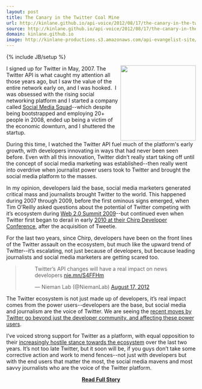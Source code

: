 ```yaml
---
layout: post
title: The Canary in the Twitter Coal Mine
url: http://kinlane.github.io/api-voice/2012/08/17/the-canary-in-the-twitter-coal-mine/
source: http://kinlane.github.io/api-voice/2012/08/17/the-canary-in-the-twitter-coal-mine/
domain: kinlane.github.io
image: http://kinlane-productions.s3.amazonaws.com/api-evangelist-site/blog/twitter-bird-yellow-on-white.png
---
```

{% include JB/setup %}<p><p><img src="http://kinlane-productions.s3.amazonaws.com/twitter/twitter-bird-yellow-on-white.png" alt="" width="200" align="right" /></p>
<p>I signed up for Twitter in May, 2007.  The Twitter API is what caught my attention all those years ago, but I saw the value of the entire network early on, and I was hooked. &nbsp;I was obsessed with the rising social networking platform and I started a company called <a title="Social Media Squad" href="http://web20squad.blogspot.com/">Social Media Squad</a>--which despite being bootstrapped and employing 20+ people in 2008, ended up being a victim of the economic downturn, and I shuttered the startup.</p>
<p>During this time, I watched the Twitter API fuel much of the platform's early growth, with developers innovating in ways that had never been seen before.  Even with all this innovation, Twitter didn&rsquo;t really start taking off until the concept of social media marketing was established--then really went into overdrive when journalist power users took to Twitter and brought the social media platform to the masses.</p>
<p>In my opinion, developers laid the base, social media marketers generated critical mass and journalists brought Twitter to the world.   This happened during 2007 through 2009, before the first ominous signs emerged, when Tim O&rsquo;Reilly asked questions about the potential of Twitter competing with it&rsquo;s ecosystem during <a href="http://www.youtube.com/watch?v=p5jXcgZnEa0">Web 2.0 Summit 2009</a>--but continued even when Twitter first began to derail in early <a href="http://blog.twitter.com/2010/01/offical-twitter-developer-conference.html">2010 at their Chirp Developer Conference</a>, after the acquisition of Tweetie.</p>
<p>For the last two years, since Chirp, developers have been on the front lines of the Twitter assault on the ecosystem, but much like the upward trend of Twitter--it&rsquo;s escalating, not just because of developers, but because leading journalists and social media marketers are getting scared too.</p>
<blockquote class="twitter-tweet" style="padding-left: 50px;">
<p>Twitter&rsquo;s API changes will have a real impact on news developers <a title="http://nie.mn/S4FFHm" href="http://t.co/H0vDUZbw">nie.mn/S4FFHm</a></p>
&mdash; Nieman Lab (@NiemanLab) <a href="https://twitter.com/NiemanLab/status/236517241963819008">August 17, 2012</a></blockquote>
<script src="http://platform.twitter.com/widgets.js"></script>
<p>The Twitter ecosystem is not just made up of developers, it&rsquo;s real impact comes from the power users--developers are the base, but social media and journalism are the voice of Twitter.  We are seeing the <a href="/admin/blog/recent moves by Twitter go beyond just the developer community, and affecting the power users">recent moves by Twitter go beyond just the developer community, and affecting these power users</a>.</p>
<p>I&rsquo;ve voiced strong support for Twitter as a platform, with equal opposition to their <a href="/2012/06/29/twitter-continues-to-restrict-access-to-our-tweets/">increasingly hostile stance towards the ecosystem</a> over the last two years.  It&rsquo;s not too late Twitter, but it soon will be, if you guys don&rsquo;t take some corrective action and work to mend fences--not just with developers but with the end users that matter the most, the social media mavens and most savvy journalists who are the voice of the Twitter platform.</p></p>
<center><p><a href="http://kinlane.github.io/api-voice/2012/08/17/the-canary-in-the-twitter-coal-mine/" style='padding:25px; font-sze:18px; font-weight: bold;'>Read Full Story</a></p></center>
